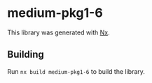 # medium-pkg1-6

This library was generated with [Nx](https://nx.dev).

## Building

Run `nx build medium-pkg1-6` to build the library.
